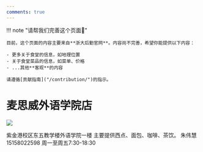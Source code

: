 ```yaml
---
comments: true
---
```


!!! note "请帮我们完善这个页面🙏"

    目前，这个页面的内容主要来自**浙大后勤官网**。内容尚不完善，希望你能提供以下内容：

    - 更多关于食堂的信息，如地理位置
    - 关于食堂菜品的信息，如菜单、价格
    - ...其他**客观**的内容

    请遵循[贡献指南]("/contribution/")的指示。

# 麦思威外语学院店 

![](https://zulg.zju.edu.cn/__local/0/32/84/907E233707DD3D72CC21F5AA4F8_C908E08A_CBC6.png)

紫金港校区东五教学楼外语学院一楼
主要提供西点、面包、咖啡、茶饮。
朱伟慧
15158022598
周一至周五7:30-18:30
